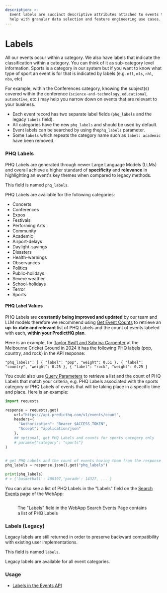 ```yaml
---
description: >-
  Event labels are succinct descriptive attributes attached to events that can
  help with granular data selection and feature engineering use cases.
---
```


# Labels

All our events occur within a category. We also have labels that indicate the classification within a category. You can think of it as sub-category level information. Sports is a category in our system but if you want to know what type of sport an event is for that is indicated by labels (e.g. `nfl`, `mls`, `nhl`, `nba`, etc)&#x20;

For example, within the Conferences category, knowing the subject(s) covered within the conference (`science-and-technology`, `educational`, `automotive`, etc.) may help you narrow down on events that are relevant to your business.&#x20;

* Each event record has two separate label fields (`phq_labels` and the legacy `labels` field).
* All categories have the new `phq_labels` and should be used by default.&#x20;
* Event labels can be searched by using the`phq_labels` parameter.
* Some `labels` which repeats the category name such as `label: academic` have been removed.

### PHQ Labels

PHQ Labels are generated through newer Large Language Models (LLMs) and overall achieve a higher standard of **specificity** and **relevance** in highlighting an event's key themes when compared to legacy methods.

This field is named `phq_labels`.

PHQ Labels are available for the following categories:

* Concerts
* Conferences
* Expos
* Festivals
* Performing Arts
* Community
* Academic&#x20;
* Airport-delays
* Daylight-savings
* Disasters
* Health-warnings
* Observances
* Politics
* Public-holidays
* Severe weather
* School-holidays&#x20;
* Terror
* Sports

#### PHQ Label Values

PHQ Labels are **constantly being improved and updated** by our team and LLM models therefore we recommend using [Get Event Counts](broken-reference) to retrieve an **up-to-date and relevant** list of PHQ Labels and the count of events labeled with each, **within your PredictHQ plan**.&#x20;

Here is an example, for [Taylor Swift and Sabrina Carpenter](https://events.predicthq.com/events/ssZCJhGGKUswicJswa) at the Melbourne Cricket Ground in 2024 it has the following PHQ labels (pop, country, and rock) in the API response:

```
"phq_labels": [ { "label": "pop", "weight": 0.51 }, { "label": "country", "weight": 0.25 }, { "label": "rock", "weight": 0.25 }
```

You could also use [Query Parameters](broken-reference) to retrieve a list and the count of PHQ Labels that match your criteria, e.g. PHQ Labels associated with the sports category or PHQ Labels of events that will be taking place in a specific time and place. Here is an example:

```python
import requests

response = requests.get(
    url="https://api.predicthq.com/v1/events/count",
    headers={
      "Authorization": "Bearer $ACCESS_TOKEN",
      "Accept": "application/json"
    },
    ## optional, get PHQ Labels and counts for sports category only
    # params={"category": "sports"}
)


# get PHQ Labels and the count of events having them from the response
phq_labels = response.json().get("phq_labels")

print(phq_labels)
# > {'basketball': 408197,'parade': 14327, ... }


```

You can also see a list of PHQ Labels in the "Labels" field on the [Search Events](https://control.predicthq.com/search/events) page of the WebApp:

<figure><img src="../../.gitbook/assets/Screenshot 2024-05-09 at 10.36.38 AM.png" alt=""><figcaption><p>The "Labels" field in the WebApp Search Events Page contains a list of PHQ Labels </p></figcaption></figure>

### Labels (Legacy)

Legacy labels are still returned in order to preserve backward compatibility with existing user implementations.

This field is named `labels`.&#x20;

Legacy labels are available for all event categories.





### Usage

* [Labels in the Events API](broken-reference)
